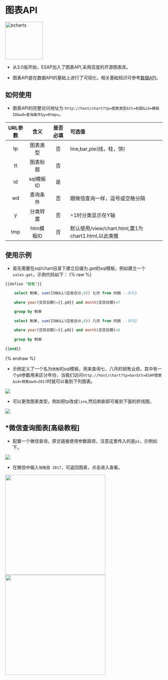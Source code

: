 # 图表API
<a href="http://echarts.baidu.com/index.html"><img width="120px" src="/img/echart.png" alt="echarts" /></a>

* 从3.0版开始，ESAP加入了图表API,采用百度的开源图表库。

* 图表API是在数据API的基础上进行了可视化，相关基础知识可参考[数据API](sqltpl.md)。

## 如何使用
* 图表API的完整访问地址为
	`http://host/chart?tp=图表类型&tt=标题&id=模板ID&wd=查询条件&y=0tmp=`。

|URL参数|含义|是否必填|可选值|
|:----:|:--:|:--:|:----|
|tp|图表类型|否|line,bar,pie(线，柱，饼)|
|tt|图表标题|否||
|id|sql模板ID|是||
|wd|查询条件|否|跟微信查询一样，逗号或空格分隔|
|y|分类转置|否|=1时分类显示在Y轴|
|tmp|htm模板ID|否|默认使用/view/chart.html,置1为chart1.html,以此类推|

## 使用示例
* 首先需要在sql/chart目录下建立后缀为.get的sql模板，例如建立一个`sales.get`，示例代码如下：
{% raw %}
```sql
{{define "销售"}}
	
	select 制单, sum(ISNULL(应收合计,0)) 七月 from 内销 --系列1
	
	where year(交货日期)={{.p0}} and month(交货日期)=7

	group by 制单
	
	select 制单, sum(ISNULL(应收合计,0)) 八月 from 内销 --系列2
	
	where year(交货日期)={{.p0}} and month(交货日期)=8
	
	group by 制单
	
{{end}}
```
{% endraw %}

* 示例定义了一个名为`销售`的sql模板，用来查询七、八月的销售业绩，其中有一个`p0`参数用来区分年份，当我们访问`http://host/chart?tp=bar&tt=ESAP图表&id=销售&wd=2017`时就可以看到下列图表。

![](./img/chart-1.jpg)

* 可以更改图表类型，例如把tp改成`line`,然后刷新即可看到下面的折线图。

![](./img/chart-2.jpg)

## *微信查询图表[高级教程]

* 配置一个微信查询，原文链接使用参数路径，注意这里传入的是`p1`，示例如下。

![](./img/chart-3.png)

* 在微信中输入`销售图 2017`，可返回图表，点击进入查看。

<img src="./img/chart-4.jpg" width="320">
<img src="./img/chart-5.jpg" width="320">


